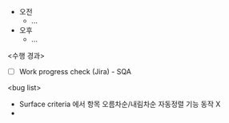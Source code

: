- 오전
	- ...
- 오후
	- ...

<수행 경과>
- [ ] Work progress check (Jira) - SQA

\<bug list>
- Surface criteria 에서 항목 오름차순/내림차순 자동정렬 기능 동작 X
- 